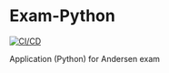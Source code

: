 # Exam-Python
[![CI/CD](https://github.com/GiaSoPas/Exam-Python/actions/workflows/main.yml/badge.svg)](https://github.com/GiaSoPas/Exam-Python/actions/workflows/main.yml)

Application (Python) for Andersen exam
